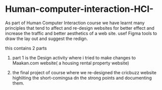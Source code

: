 # Human-computer-interaction-HCI-
As part of Human Computer Interaction course we have learnt many principles that tend to affect and re-design websites for better effect and increase the traffic and better aesthetics of a web site. usef Figma tools to draw the lay out and suggest the redign.

this contains 2 parts 

1) part 1 is the Design activity where i tried to make changes to Maakan.com website( a housing rental property website) 

2) the final project of course where we re-designed the cricbuzz website highliting the short-comingsa dn the strong points and documenting them.
